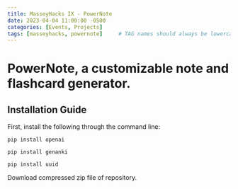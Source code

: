 ```yaml
---
title: MasseyHacks IX - PowerNote
date: 2023-04-04 11:00:00 -0500
categories: [Events, Projects]
tags: [masseyhacks, powernote]     # TAG names should always be lowercase
---
```


# PowerNote, a customizable note and flashcard generator.

## Installation Guide

First, install the following through the command line:

``
pip install openai
``

``
pip install genanki
``

``
pip install uuid
``

Download compressed zip file of repository.
